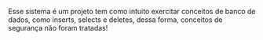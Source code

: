 Esse sistema é um projeto tem como intuito exercitar conceitos de banco de dados, como inserts, selects e deletes, dessa forma, conceitos de segurança não foram tratadas!
